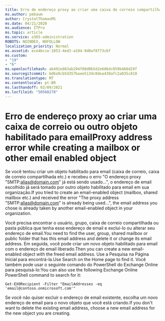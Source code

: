```yaml
---
title: Erro de endereço proxy ao criar uma caixa de correio compartilhada
ms.author: pebaum
author: CrystalThomasMS
ms.date: 04/21/2020
ms.audience: ITPro
ms.topic: article
ms.service: o365-administration
ROBOTS: NOINDEX, NOFOLLOW
localization_priority: Normal
ms.assetid: ece4bcce-1053-4ed3-a194-9d0af8f73c6f
ms.custom:
- "19"
- "6"
ms.openlocfilehash: ab491e883ab294f08d0b5d2e686dc059b468d29f
ms.sourcegitcommit: bd6a9cb5d357baee5134c0dea430afc2a035c810
ms.translationtype: MT
ms.contentlocale: pt-BR
ms.lasthandoff: 03/09/2021
ms.locfileid: "50568278"
---
```

# <a name="proxy-address-error-while-creating-a-mailbox-or-other-email-enabled-object"></a><span data-ttu-id="d2d8c-102">Erro de endereço proxy ao criar uma caixa de correio ou outro objeto habilitado para email</span><span class="sxs-lookup"><span data-stu-id="d2d8c-102">Proxy address error while creating a mailbox or other email enabled object</span></span>

<span data-ttu-id="d2d8c-103">Se você tentou criar um objeto habilitado para email (caixa de correio, caixa de correio compartilhada etc.) e recebeu o erro "O endereço proxy "SMTP:alias@domain.com" já está sendo usado...", o endereço de email escolhido já será tomado por outro objeto habilitado para email em sua organização.</span><span class="sxs-lookup"><span data-stu-id="d2d8c-103">If you tried to create an email-enabled object (mailbox, shared mailbox etc.) and received the error "The proxy address "SMTP:alias@domain.com" is already being used…", the email address you chose is already taken by another email-enabled object in your organization.</span></span>
  
<span data-ttu-id="d2d8c-104">Você precisa encontrar o usuário, grupo, caixa de correio compartilhada ou pasta pública que tenha esse endereço de email e excluí-lo ou alterar seu endereço de email.</span><span class="sxs-lookup"><span data-stu-id="d2d8c-104">You need to find the user, group, shared mailbox or public folder that has this email address and delete it or change its email address.</span></span> <span data-ttu-id="d2d8c-105">Em seguida, você pode criar um novo objeto habilitado para email com o endereço de email liberado.</span><span class="sxs-lookup"><span data-stu-id="d2d8c-105">Then you can create a new email-enabled object with the freed email address.</span></span> <span data-ttu-id="d2d8c-106">Use a Pesquisa na Página Inicial para encontrá-la.</span><span class="sxs-lookup"><span data-stu-id="d2d8c-106">Use Search on the Home page to find it.</span></span> <span data-ttu-id="d2d8c-107">Você também pode usar o seguinte comando do PowerShell do Exchange Online para pesquisá-lo:</span><span class="sxs-lookup"><span data-stu-id="d2d8c-107">You can also use the following Exchange Online PowerShell command to search for it:</span></span>

`
    Get-EXORecipient -Filter "EmailAddresses -eq 'email@contoso.onmicrosoft.com'"
`
  
<span data-ttu-id="d2d8c-108">Se você não quiser excluir o endereço de email existente, escolha um novo endereço de email para o novo objeto que você está criando.</span><span class="sxs-lookup"><span data-stu-id="d2d8c-108">If you don't want to delete the existing email address, choose a new email address for the new object you are creating.</span></span>
  